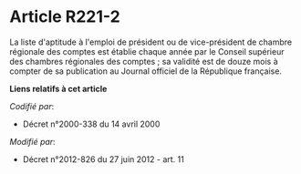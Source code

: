 # Article R221-2

La liste d'aptitude à l'emploi de président ou de vice-président de chambre régionale des comptes est établie chaque année
par le Conseil supérieur des chambres régionales des comptes ; sa validité est de douze mois à compter de sa publication au
Journal officiel de la République française.

**Liens relatifs à cet article**

_Codifié par_:

  - Décret n°2000-338 du 14 avril 2000

_Modifié par_:

  - Décret n°2012-826 du 27 juin 2012 - art. 11

